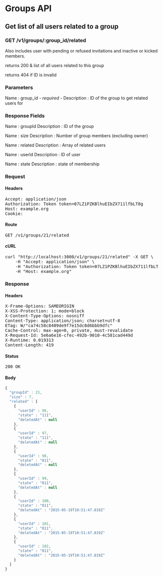 # Groups API

## Get list of all users related to a group

### GET /v1/groups/:group_id/related

Also includes user with pending or refused invitations and inactive or kicked members.

returns 200 &amp; list of all users related to this group

returns 404 if ID is invalid

### Parameters

Name : group_id *- required -*
Description : ID of the group to get related users for


### Response Fields

Name : groupId
Description : ID of the group

Name : size
Description : Number of group members (excluding owner)

Name : related
Description : Array of related users

Name : userId
Description : ID of user

Name : state
Description : state of membership

### Request

#### Headers

<pre>Accept: application/json
Authorization: Token token=07LZ1PZKBlhuEIbZX711lfbLT8g
Host: example.org
Cookie: </pre>

#### Route

<pre>GET /v1/groups/21/related</pre>

#### cURL

<pre class="request">curl &quot;http://localhost:3000/v1/groups/21/related&quot; -X GET \
	-H &quot;Accept: application/json&quot; \
	-H &quot;Authorization: Token token=07LZ1PZKBlhuEIbZX711lfbLT8g&quot; \
	-H &quot;Host: example.org&quot;</pre>

### Response

#### Headers

<pre>X-Frame-Options: SAMEORIGIN
X-XSS-Protection: 1; mode=block
X-Content-Type-Options: nosniff
Content-Type: application/json; charset=utf-8
ETag: W/&quot;ca74c58c8409de9f7e15dc8d6bbb9dfc&quot;
Cache-Control: max-age=0, private, must-revalidate
X-Request-Id: 5e6a6e16-cfec-492b-9010-4c581cad449d
X-Runtime: 0.019313
Content-Length: 419</pre>

#### Status

<pre>200 OK</pre>

#### Body

```javascript
{
  "groupId" : 21,
  "size" : 7,
  "related" : [
    {
      "userId" : 96,
      "state" : "111",
      "deletedAt" : null
    },
    {
      "userId" : 97,
      "state" : "111",
      "deletedAt" : null
    },
    {
      "userId" : 98,
      "state" : "011",
      "deletedAt" : null
    },
    {
      "userId" : 99,
      "state" : "011",
      "deletedAt" : null
    },
    {
      "userId" : 100,
      "state" : "011",
      "deletedAt" : "2015-05-19T10:51:47.819Z"
    },
    {
      "userId" : 101,
      "state" : "011",
      "deletedAt" : "2015-05-19T10:51:47.819Z"
    },
    {
      "userId" : 102,
      "state" : "011",
      "deletedAt" : "2015-05-19T10:51:47.819Z"
    }
  ]
}
```
